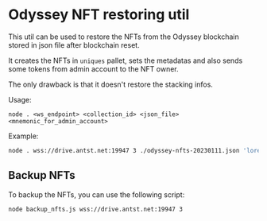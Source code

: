 # Odyssey NFT restoring util

This util can be used to restore the NFTs from the Odyssey blockchain stored in json file after blockchain reset.

It creates the NFTs in `uniques` pallet, sets the metadatas and also sends some tokens from admin account to the NFT owner.

The only drawback is that it doesn't restore the stacking infos.

Usage:

`node . <ws_endpoint> <collection_id> <json_file> <mnemonic_for_admin_account>`

Example:

```bash
node . wss://drive.antst.net:19947 3 ./odyssey-nfts-20230111.json 'lorem ipsum dolor sit amet'
```

## Backup NFTs

To backup the NFTs, you can use the following script:

```bash
node backup_nfts.js wss://drive.antst.net:19947 3
```
